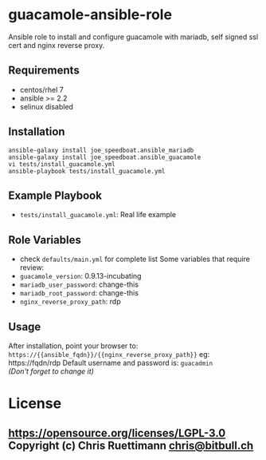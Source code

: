 guacamole-ansible-role
======================

Ansible role to install and configure guacamole with mariadb, self signed ssl cert and nginx reverse proxy.

Requirements
------------
* centos/rhel 7
* ansible >= 2.2
* selinux disabled

Installation
------------
```shell
ansible-galaxy install joe_speedboat.ansible_mariadb
ansible-galaxy install joe_speedboat.ansible_guacamole
vi tests/install_guacamole.yml
ansible-playbook tests/install_guacamole.yml
```

Example Playbook
----------------
* `tests/install_guacamole.yml`: Real life example

Role Variables
--------------
* check `defaults/main.yml` for complete list
Some variables that require review:
* `guacamole_version`: 0.9.13-incubating
* `mariadb_user_password`: change-this
* `mariadb_root_password`: change-this
* `nginx_reverse_proxy_path`: rdp



Usage
-----
After installation, point your browser to: `https://{{ansible_fqdn}}/{{nginx_reverse_proxy_path}}` eg: https://fqdn/rdp 
Default username and password is: `guacadmin`  
*(Don't forget to change it)*

# License
https://opensource.org/licenses/LGPL-3.0   
Copyright (c) Chris Ruettimann <chris@bitbull.ch>   
---
